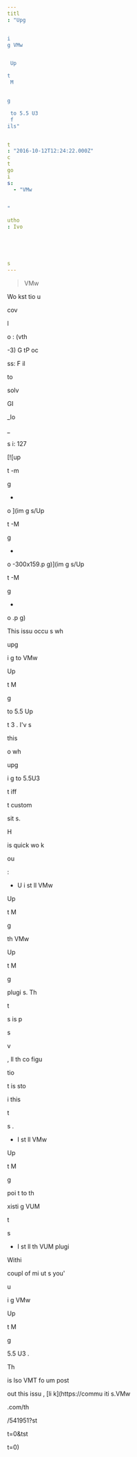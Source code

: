 ```yaml
---
titl
: "Upg


i
g VMw


 Up

t
 M


g

 to 5.5 U3
 f
ils"


t
: "2016-10-12T12:24:22.000Z"
c
t
go
i
s: 
  - "VMw


"

utho
: Ivo 





s
---
```


> VMw


 Wo
kst
tio
 u


cov



l
 


o
: (vth



-3) G
tP
oc




ss: F
il

 to 

solv
 

GI

\_lo

\_

s
i: 127

[![up

t
-m


g

-


o
](im
g
s/Up

t
-M


g

-


o
-300x159.p
g)](im
g
s/Up

t
-M


g

-


o
.p
g)

This issu
 occu
s wh

 upg


i
g to VMw


 Up

t
 M


g

 to 5.5 Up

t
 3
. I'v
 s


 this 


o
 wh

 upg


i
g to 5.5U3
 
t 
iff



t custom

 sit
s.

H


 is 
 quick wo
k

ou

:

- U
i
st
ll VMw


 Up

t
 M


g

 


 th
 VMw


 Up

t
 M


g

 plugi
s. Th
 

t


s
 is p

s

v

, 
ll th
 co
figu

tio
 

t
 is sto


 i
 this 

t


s
.
- I
st
ll VMw


 Up

t
 M


g

 


 poi
t to th
 
xisti
g VUM 

t


s

- I
st
ll th
 VUM plugi


Withi
 
 coupl
 of mi
ut
s you'

 
u

i
g VMw


 Up

t
 M


g

 5.5 U3
.

Th


 is 
lso 
 VMT
 fo
um post 

out this issu
, [li
k](https://commu
iti
s.VMw


.com/th



/541951?st

t=0&tst

t=0)






